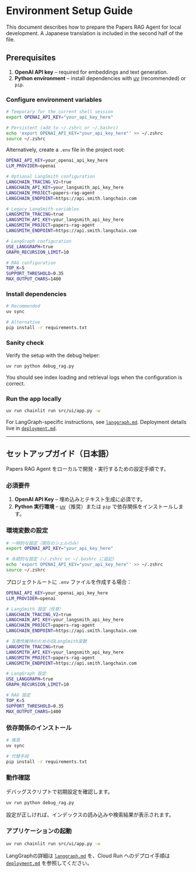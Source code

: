# Environment Setup Guide

This document describes how to prepare the Papers RAG Agent for local
development. A Japanese translation is included in the second half of the file.

## Prerequisites

1. **OpenAI API key** – required for embeddings and text generation.
2. **Python environment** – install dependencies with
   [uv](https://github.com/astral-sh/uv) (recommended) or `pip`.

### Configure environment variables

```bash
# Temporary for the current shell session
export OPENAI_API_KEY="your_api_key_here"

# Persistent (add to ~/.zshrc or ~/.bashrc)
echo 'export OPENAI_API_KEY="your_api_key_here"' >> ~/.zshrc
source ~/.zshrc
```

Alternatively, create a `.env` file in the project root:

```bash
OPENAI_API_KEY=your_openai_api_key_here
LLM_PROVIDER=openai

# Optional LangSmith configuration
LANGCHAIN_TRACING_V2=true
LANGCHAIN_API_KEY=your_langsmith_api_key_here
LANGCHAIN_PROJECT=papers-rag-agent
LANGCHAIN_ENDPOINT=https://api.smith.langchain.com

# Legacy LangSmith variables
LANGSMITH_TRACING=true
LANGSMITH_API_KEY=your_langsmith_api_key_here
LANGSMITH_PROJECT=papers-rag-agent
LANGSMITH_ENDPOINT=https://api.smith.langchain.com

# LangGraph configuration
USE_LANGGRAPH=true
GRAPH_RECURSION_LIMIT=10

# RAG configuration
TOP_K=5
SUPPORT_THRESHOLD=0.35
MAX_OUTPUT_CHARS=1400
```

### Install dependencies

```bash
# Recommended
uv sync

# Alternative
pip install -r requirements.txt
```

### Sanity check

Verify the setup with the debug helper:

```bash
uv run python debug_rag.py
```

You should see index loading and retrieval logs when the configuration is correct.

### Run the app locally

```bash
uv run chainlit run src/ui/app.py -w
```

For LangGraph-specific instructions, see [`langgraph.md`](langgraph.md).
Deployment details live in [`deployment.md`](deployment.md).

---

## セットアップガイド（日本語）

Papers RAG Agent をローカルで開発・実行するための設定手順です。

### 必須要件

1. **OpenAI API Key** – 埋め込みとテキスト生成に必須です。
2. **Python 実行環境** – [uv](https://github.com/astral-sh/uv)（推奨）または `pip` で依存関係をインストールします。

### 環境変数の設定

```bash
# 一時的な設定（現在のシェルのみ）
export OPENAI_API_KEY="your_api_key_here"

# 永続的な設定（~/.zshrc or ~/.bashrc に追記）
echo 'export OPENAI_API_KEY="your_api_key_here"' >> ~/.zshrc
source ~/.zshrc
```

プロジェクトルートに `.env` ファイルを作成する場合：

```bash
OPENAI_API_KEY=your_openai_api_key_here
LLM_PROVIDER=openai

# LangSmith 設定（任意）
LANGCHAIN_TRACING_V2=true
LANGCHAIN_API_KEY=your_langsmith_api_key_here
LANGCHAIN_PROJECT=papers-rag-agent
LANGCHAIN_ENDPOINT=https://api.smith.langchain.com

# 互換性維持のための旧LangSmith変数
LANGSMITH_TRACING=true
LANGSMITH_API_KEY=your_langsmith_api_key_here
LANGSMITH_PROJECT=papers-rag-agent
LANGSMITH_ENDPOINT=https://api.smith.langchain.com

# LangGraph 設定
USE_LANGGRAPH=true
GRAPH_RECURSION_LIMIT=10

# RAG 設定
TOP_K=5
SUPPORT_THRESHOLD=0.35
MAX_OUTPUT_CHARS=1400
```

### 依存関係のインストール

```bash
# 推奨
uv sync

# 代替手段
pip install -r requirements.txt
```

### 動作確認

デバッグスクリプトで初期設定を確認します。

```bash
uv run python debug_rag.py
```

設定が正しければ、インデックスの読み込みや検索結果が表示されます。

### アプリケーションの起動

```bash
uv run chainlit run src/ui/app.py -w
```

LangGraphの詳細は [`langgraph.md`](langgraph.md) を、Cloud Run へのデプロイ手順は
[`deployment.md`](deployment.md) を参照してください。
